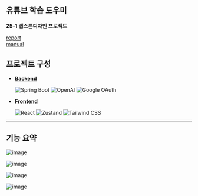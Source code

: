 ## 유튜브 학습 도우미
**25-1 캡스톤디자인 프로젝트**

[report](https://drive.google.com/file/d/1_9Kp8n4KWfB6USjmv5a_xSVTTfnOVp5S/view?usp=drive_link)  
[manual](https://drive.google.com/file/d/1VPKjZNhnY18KXQAKT7MrCbcIcd2z7-oz/view?usp=sharing)


## 프로젝트 구성
- [**Backend**](https://github.com/youtube-lecture-note/backend)
  <p align="left">
  <img src="https://img.shields.io/badge/Spring_Boot-6DB33F?style=for-the-badge&logo=springboot&logoColor=white" alt="Spring Boot"/>
  <img src="https://img.shields.io/badge/OpenAI-412991?style=for-the-badge&logo=openai&logoColor=white" alt="OpenAI"/>
  <img src="https://img.shields.io/badge/Google_OAuth-4285F4?style=for-the-badge&logo=google&logoColor=white" alt="Google OAuth"/>
  </p>
- [**Frontend**](https://github.com/youtube-lecture-note/frontend)
  <p align="left">
  <img src="https://img.shields.io/badge/React-61DAFB?style=for-the-badge&logo=react&logoColor=black" alt="React"/>
  <img src="https://img.shields.io/badge/Zustand-00B67A?style=for-the-badge&logo=zustand&logoColor=white" alt="Zustand"/>
  <img src="https://img.shields.io/badge/Tailwind_CSS-06B6D4?style=for-the-badge&logo=tailwind-css&logoColor=white" alt="Tailwind CSS"/>
  </p>

---

## 기능 요약

![image](https://github.com/user-attachments/assets/801f474a-308c-4c3f-a96d-f059be727d11)

![image](https://github.com/user-attachments/assets/f5b343d1-dd7e-4916-a0fe-dadf1325d067)

![image](https://github.com/user-attachments/assets/88e30e8c-c08f-4df5-b6a3-43f90ab7f1ec)

![image](https://github.com/user-attachments/assets/3fd26c74-dea0-446c-a45a-faa30bed9dfb)


